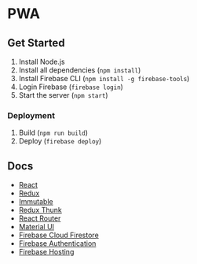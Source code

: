 # PWA

## Get Started
1. Install Node.js
2. Install all dependencies (`npm install`)
3. Install Firebase CLI (`npm install -g firebase-tools`)
4. Login Firebase (`firebase login`)
5. Start the server (`npm start`)

### Deployment
1. Build (`npm run build`)
2. Deploy (`firebase deploy`)

## Docs
- [React](https://reactjs.org/)
- [Redux](https://redux.js.org/)
- [Immutable](https://facebook.github.io/immutable-js/)
- [Redux Thunk](https://github.com/reduxjs/redux-thunk)
- [React Router](https://reacttraining.com/react-router/core/guides/quick-start)
- [Material UI](https://material-ui.com/)
- [Firebase Cloud Firestore](https://firebase.google.com/docs/firestore/)
- [Firebase Authentication](https://firebase.google.com/docs/auth/)
- [Firebase Hosting](https://firebase.google.com/docs/hosting/quickstart)
